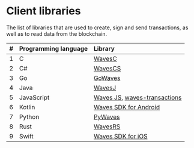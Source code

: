 # Client libraries

The list of libraries that are used to create, sign and send transactions, as well as to read data from the blockchain.

| # | Programming language | Library |
| :--- | :--- | :--- |
| 1 | C | [WavesC](/waves-api-and-sdk/client-libraries/waves-c.md) |
| 2 | C# | [WavesCS](/waves-api-and-sdk/client-libraries/wavescs.md) |
| 3 | Go | [GoWaves](/waves-api-and-sdk/client-libraries/gowaves.md) |
| 4 | Java | [WavesJ](/waves-api-and-sdk/client-libraries/wavesj.md) |
| 5 | JavaScript | [Waves JS](/waves-api-and-sdk/client-libraries/waves-js.md), [waves-transactions](/waves-api-and-sdk/client-libraries/waves-transactions.md) |
| 6 | Kotlin | [Waves SDK for Android](https://github.com/wavesplatform/WavesSDK-android) |
| 7 | Python | [PyWaves](/waves-api-and-sdk/client-libraries/pywaves.md) |
| 8 | Rust | [WavesRS](/waves-api-and-sdk/client-libraries/wavesrs.md) |
| 9 | Swift | [Waves SDK for iOS](https://github.com/wavesplatform/WavesSDK-iOS) |
